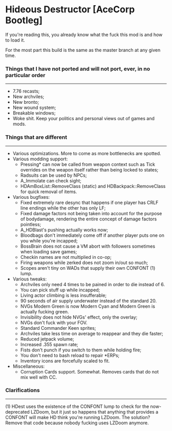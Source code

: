 # Hideous Destructor [AceCorp Bootleg]
If you're reading this, you already know what the fuck this mod is and how to load it.

For the most part this build is the same as the master branch at any given time.

### Things that I have not ported and will not port, ever, in no particular order
---
- 7.76 recasts;
- New archviles;
- New bronto;
- New wound system;
- Breakable windows;
- Woke shit. Keep your politics and personal views out of games and mods.

### Things that are different
---
- Various optimizations. More to come as more bottlenecks are spotted.
- Various modding support:
	- Pressing* can now be called from weapon context such as Tick overrides on the weapon itself rather than being locked to states;
	- Radsuits can be used by NPCs;
	- A_Immolate can check sight;
	- HDAmBoxList::RemoveClass (static) and HDBackpack::RemoveClass for quick removal of items.
- Various bugfixes:
	- Fixed extremely rare desync that happens if one player has CRLF line endings while the other has only LF;
	- Fixed damage factors not being taken into account for the purpose of bodydamage, rendering the entire concept of damage factors pointless;
	- A_HDBlast's pushing actually works now;
	- Bloodbags don't immediately come off if another player puts one on you while you're incapped;
	- BossBrain does not cause a VM abort with followers sometimes when loading save games;
	- Checkin names are not multiplied in co-op;
	- Firing weapons while zerked does not zoom in/out so much;
	- Scopes aren't tiny on WADs that supply their own CONFONT (1) lump.
- Various tweaks:
	- Archviles only need 4 times to be pained in order to die instead of 6.
	- You can pick stuff up while incapped;
	- Living actor climbing is less insufferable;
	- 90 seconds of air supply underwater instead of the standard 20.
	- NVGs Modern Green is now Modern Cyan and Modern Green is actually fucking green.
	- Invisibility does not hide NVGs' effect, only the overlay;
	- NVGs don't fuck with your FOV.
	- Standard Commander Keen sprites;
	- Archviles take less time on average to reappear and they die faster;
	- Reduced jetpack volume;
	- Increased .355 spawn rate;
	- Fists don't punch if you switch to them while holding fire;
	- You don't need to bash reload to repair *ERPs;
	- Inventory icons are forcefully scaled to fit.
- Miscellaneous:
	- Corruption Cards support. Somewhat. Removes cards that do not mix well with CC.

### Clarifications
---
(1) HDest uses the existence of the CONFONT lump to check for the now-deprecated LZDoom, but it just so happens that anything that provides a CONFONT will make HD think you're running LZDoom. The solution? Remove that code because nobody fucking uses LZDoom anymore.